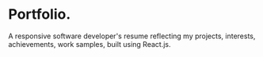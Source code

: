 # Portfolio.
A responsive software developer's resume reflecting my projects, interests, achievements, work samples, built using React.js.
